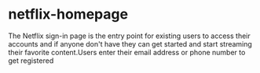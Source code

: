 # netflix-homepage
The Netflix sign-in page is the entry point for existing users to access their accounts and if anyone don't have they can get started and start streaming their favorite content.Users enter their email address or phone number to get registered




